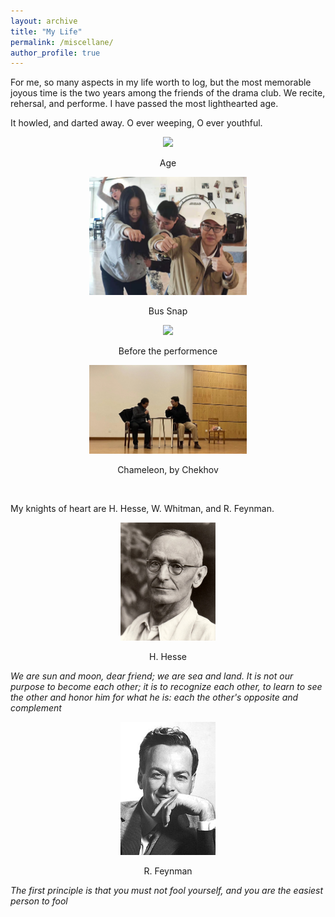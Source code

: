 ```yaml
---
layout: archive
title: "My Life"
permalink: /miscellane/
author_profile: true
---
```


For me, so many aspects in my life worth to log, but the most memorable joyous time is the two years among the friends of the drama club. We recite, rehersal, and performe. I have passed the most lighthearted age. 

It howled, and darted away. O ever weeping, O ever youthful.

<!-- <ul style="max-width:100%;margin:0">
        <li style="list-style: none;
    float: left;
    width: 50%;
    height: 100%;
    flex-basis: 50%;
    box-sizing: border-box;
    margin: 0 0;
    font-size: 0;
    overflow: hidden;"><img src="/_pages/age.jpg"  width="100%" height=""/></li>
        <li style="list-style: none;
    float: left;
    width: 50%;
    height: 100%;
    flex-basis: 50%;
    box-sizing: border-box;
    margin: 0 10;
    font-size: 0;
    overflow: hidden;"><img src="/_pages/bus.jpg"  width="100%" height=""/></li>
        <li style="list-style: none;
    float: left;
    width: 50%;
    height: 100%;
    flex-basis: 50%;
    box-sizing: border-box;
    margin: 0 0;
    font-size: 0;
    overflow: hidden;"><img src="/_pages/allofus.jpg"  width="100%" height=""/></li>
        <li style="list-style: none;
    float: left;
    width: 50%;
    height: 100%;
    flex-basis: 50%;
    box-sizing: border-box;
    margin: 0 0;
    font-size: 0;
    overflow: hidden;"><img src="/_pages/meandhai.jpg"  width="100%" height=""/></li>
</ul> -->

<!-- <img src="/_pages/age.jpg"  width="50%" height=""/>

<img src="/_pages/bus.jpg"  width="50%" height=""/>

<img src="/_pages/allofus.jpg"  width="50%" height=""/>

<img src="/_pages/meandhai.jpg"  width="50%" height=""/> -->

<p style="text-align:center;"> <img src="/_pages/age.jpg"  width="50%" height=""/></p>
<p style="text-align:center;"> Age </p>

<p style="text-align:center;"><img src="/_pages/bus.jpg"  width="50%" height=""/> </p>
<p style="text-align:center;"> Bus Snap </p>
<p style="text-align:center;"> <img src="/_pages/allofus.jpg"  width="50%" height=""/></p>
<p style="text-align:center;"> Before the performence </p>
<p style="text-align:center;"><img src="/_pages/meandhai.jpg"  width="50%" height=""/> </p>
<p style="text-align:center;"> Chameleon, by Chekhov </p>

<br>

My knights of heart are H. Hesse, W. Whitman, and R. Feynman.

<p style="text-align:center;"> <img src="/_pages/hesse.jpg"  width="30%" height=""/></p>

<p style="text-align:center;"> H. Hesse </p>

*We are sun and moon, dear friend; we are sea and land. It is not our purpose to become each other; it is to recognize each other, to learn to see the other and honor him for what he is: each the other's opposite and complement*

<p style="text-align:center;"> <img src="/_pages/feynman.jpg"  width="30%" height=""/></p>

<p style="text-align:center;"> R. Feynman </p>

*The first principle is that you must not fool yourself, and you are the easiest person to fool*

